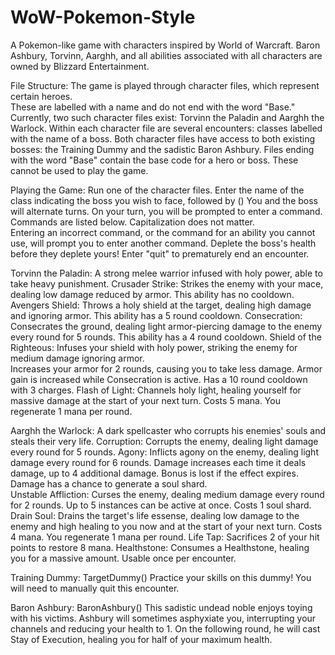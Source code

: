 ﻿# WoW-Pokemon-Style

A Pokemon-like game with characters inspired by World of Warcraft.
Baron Ashbury, Torvinn, Aarghh, and all abilities associated with all characters are owned by Blizzard Entertainment.

File Structure:
The game is played through character files, which represent certain heroes.  
These are labelled with a name and do not end with the word "Base."
Currently, two such character files exist: Torvinn the Paladin and Aarghh the Warlock.
Within each character file are several encounters: classes labelled with the name of a boss.
Both character files have access to both existing bosses: the Training Dummy and the sadistic Baron Ashbury.
Files ending with the word "Base" contain the base code for a hero or boss.
These cannot be used to play the game.

Playing the Game:
Run one of the character files.  Enter the name of the class indicating the boss you wish to face, followed by ()
You and the boss will alternate turns.  On your turn, you will be prompted to enter a command.  Commands are listed below.  Capitalization does not matter.  
Entering an incorrect command, or the command for an ability you cannot use, will prompt you to enter another command.
Deplete the boss's health before they deplete yours!
Enter "quit" to prematurely end an encounter.

Torvinn the Paladin:
A strong melee warrior infused with holy power, able to take heavy punishment.
Crusader Strike: Strikes the enemy with your mace, dealing low damage reduced by armor.  This ability has no cooldown.
Avengers Shield: Throws a holy shield at the target, dealing high damage and ignoring armor.  This ability has a 5 round cooldown.
Consecration: Consecrates the ground, dealing light armor-piercing damage to the enemy every round for 5 rounds. This ability has a 4 round cooldown.
Shield of the Righteous: Infuses your shield with holy power, striking the enemy for medium damage ignoring armor.  
   Increases your armor for 2 rounds, causing you to take less damage. Armor gain is increased while Consecration is active.  Has a 10 round cooldown with 3 charges.
Flash of Light: Channels holy light, healing yourself for massive damage at the start of your next turn.  Costs 5 mana. You regenerate 1 mana per round.

Aarghh the Warlock:
A dark spellcaster who corrupts his enemies' souls and steals their very life.
Corruption: Corrupts the enemy, dealing light damage every round for 5 rounds. 
Agony: Inflicts agony on the enemy, dealing light damage every round for 6 rounds. Damage increases each time it deals damage, up to 4 additional damage.
      Bonus is lost if the effect expires.  Damage has a chance to generate a soul shard.  
Unstable Affliction: Curses the enemy, dealing medium damage every round for 2 rounds.  Up to 5 instances can be active at once.  Costs 1 soul shard.
Drain Soul: Drains the target's life essense, dealing low damage to the enemy and high healing to you now and at the start of your next turn.  Costs 4 mana.  You regenerate 1 mana per round.
Life Tap: Sacrifices 2 of your hit points to restore 8 mana.
Healthstone: Consumes a Healthstone, healing you for a massive amount.  Usable once per encounter.

Training Dummy: TargetDummy()
Practice your skills on this dummy!  You will need to manually quit this encounter.

Baron Ashbury: BaronAshbury()
This sadistic undead noble enjoys toying with his victims.
Ashbury will sometimes asphyxiate you, interrupting your channels and reducing your health to 1.  On the following round, he will cast Stay of Execution, healing you for half of your maximum health.
